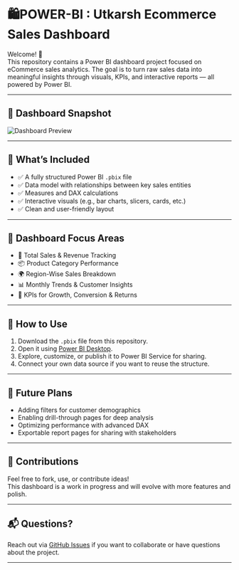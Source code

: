 # 🛍️POWER-BI : Utkarsh Ecommerce Sales Dashboard

Welcome! 👋  
This repository contains a Power BI dashboard project focused on eCommerce sales analytics. The goal is to turn raw sales data into meaningful insights through visuals, KPIs, and interactive reports — all powered by Power BI.

---

## 📸 Dashboard Snapshot

![Dashboard Preview]([https://github.com/UtkarshJain05/POWER-BI-Ecommerce-Dashboard/blob/main/Snapshot%20of%20Ecommerce%20Dashboard.png](https://github.com/UtkarshJain05/Power-BI/blob/main/1.%20Ecommerce%20Dashboard/Snapshot%20of%20Ecommerce%20Dashboard.png))

---

## 📁 What’s Included

- ✅ A fully structured Power BI `.pbix` file
- ✅ Data model with relationships between key sales entities
- ✅ Measures and DAX calculations
- ✅ Interactive visuals (e.g., bar charts, slicers, cards, etc.)
- ✅ Clean and user-friendly layout

---

## 🎯 Dashboard Focus Areas

- 🧾 Total Sales & Revenue Tracking  
- 📦 Product Category Performance  
- 🌍 Region-Wise Sales Breakdown  
- 📊 Monthly Trends & Customer Insights  
- 🎯 KPIs for Growth, Conversion & Returns  

---

## 🚀 How to Use

1. Download the `.pbix` file from this repository.
2. Open it using [Power BI Desktop](https://powerbi.microsoft.com/desktop/).
3. Explore, customize, or publish it to Power BI Service for sharing.
4. Connect your own data source if you want to reuse the structure.

---

## 📌 Future Plans

- Adding filters for customer demographics
- Enabling drill-through pages for deep analysis
- Optimizing performance with advanced DAX
- Exportable report pages for sharing with stakeholders

---

## 🤝 Contributions

Feel free to fork, use, or contribute ideas!  
This dashboard is a work in progress and will evolve with more features and polish.

---

## 📬 Questions?

Reach out via [GitHub Issues](https://github.com/UtkarshJain05/POWER-BI-Ecommerce-Dashboard/issues) if you want to collaborate or have questions about the project.

---
